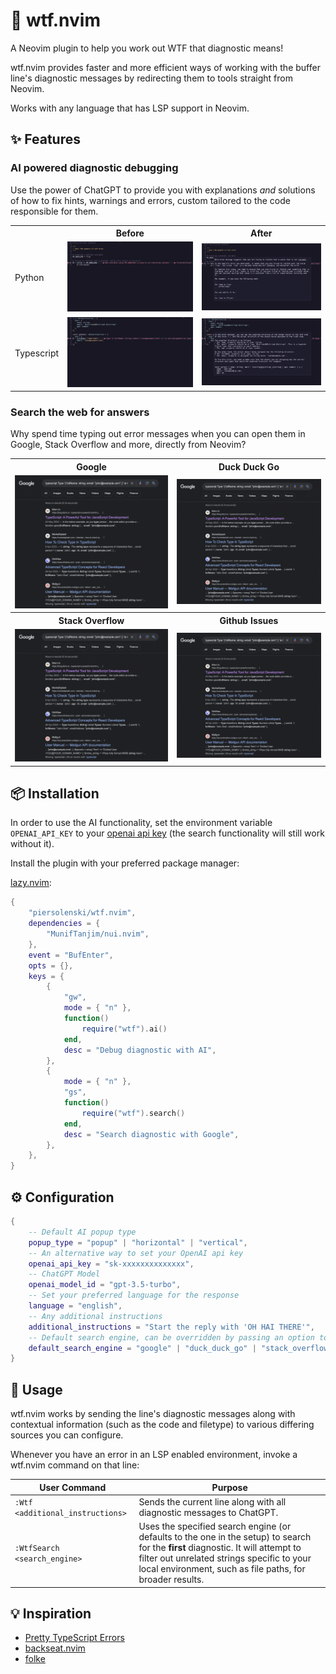 # 🤯 wtf.nvim

A Neovim plugin to help you work out WTF that diagnostic means! 

wtf.nvim provides faster and more efficient ways of working with the buffer line's diagnostic messages by redirecting them to tools straight from Neovim. 

Works with any language that has LSP support in Neovim.

## ✨ Features

### AI powered diagnostic debugging

Use the power of ChatGPT to provide you with explanations *and* solutions of how to fix hints, warnings and errors, custom tailored to the code responsible for them.

<table>
  <tr>
    <th></th>
    <th>Before</th>
    <th>After</th>
  </tr>
  <tr>
    <td valign="middle">
     Python
    </td>
    <td>
      <img src="./screenshots/python-before.png" />
    </td>
    <td>
      <img src="./screenshots/python-after.png" />
    </td>
  </tr>
  <tr>
    <td valign="middle">
     Typescript
    </td>
    <td>
      <img src="./screenshots/typescript-before.png" />
    </td>
    <td>
      <img src="./screenshots/typescript-after.png" />
    </td>
  </tr>
</table>

### Search the web for answers 

Why spend time typing out error messages when you can open them in Google, Stack Overflow and more, directly from Neovim?

<table>
  <tr>
    <th>Google</th>
    <th>Duck Duck Go</th>
  </tr>
  <tr>
    <td>
      <img src="./screenshots/google-search.png" />
    </td>
    <td>
      <img src="./screenshots/google-search.png" />
    </td>
  </tr>
  <tr>
    <th>Stack Overflow</th>
    <th>Github Issues</th>
  </tr>
  <tr>
    <td>
      <img src="./screenshots/google-search.png" />
    </td>
    <td>
      <img src="./screenshots/google-search.png" />
    </td>
  </tr>
</table>

## 📦 Installation

In order to use the AI functionality, set the environment variable `OPENAI_API_KEY` to your [openai api key](https://platform.openai.com/account/api-keys) (the search functionality will still work without it).

Install the plugin with your preferred package manager:

[lazy.nvim](https://github.com/folke/lazy.nvim):

```lua
{
	"piersolenski/wtf.nvim",
	dependencies = {
		"MunifTanjim/nui.nvim",
	},
 	event = "BufEnter",
  	opts = {},
	keys = {
		{
			"gw",
			mode = { "n" },
			function()
				require("wtf").ai()
			end,
			desc = "Debug diagnostic with AI",
		},
		{
			mode = { "n" },
			"gs",
			function()
				require("wtf").search()
			end,
			desc = "Search diagnostic with Google",
		},
	},
}
```

## ⚙️ Configuration

```lua
{
    -- Default AI popup type
    popup_type = "popup" | "horizontal" | "vertical",
    -- An alternative way to set your OpenAI api key
    openai_api_key = "sk-xxxxxxxxxxxxxx",
    -- ChatGPT Model
    openai_model_id = "gpt-3.5-turbo",
    -- Set your preferred language for the response
    language = "english",
    -- Any additional instructions
    additional_instructions = "Start the reply with 'OH HAI THERE'",
    -- Default search engine, can be overridden by passing an option to WtfSeatch 
    default_search_engine = "google" | "duck_duck_go" | "stack_overflow" | "github",
}
```


## 🚀 Usage

wtf.nvim works by sending the line's diagnostic messages along with contextual information (such as the code and filetype) to various differing sources you can configure.

Whenever you have an error in an LSP enabled environment, invoke a wtf.nvim command on that line:

| User Command | Purpose |
| -- | -- |
| `:Wtf <additional_instructions>` | Sends the current line along with all diagnostic messages to ChatGPT.
| `:WtfSearch <search_engine>` | Uses the specified search engine (or defaults to the one in the setup) to search for the **first** diagnostic. It will attempt to filter out unrelated strings specific to your local environment, such as file paths, for broader results. 

## 💡 Inspiration

- [Pretty TypeScript Errors](https://github.com/yoavbls/pretty-ts-errors)
- [backseat.nvim](https://github.com/james1236/backseat.nvim/) 
- [folke](https://github.com/folke/) 

